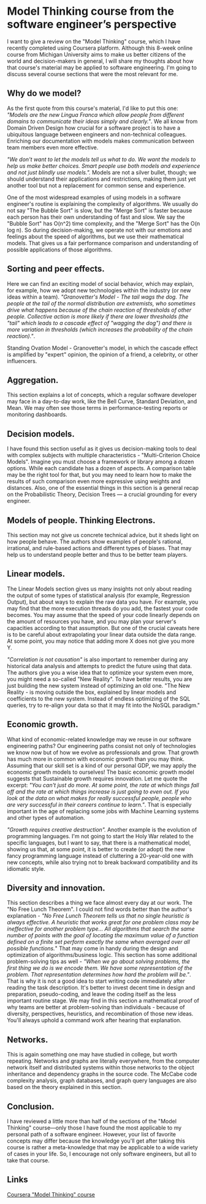 # Model Thinking course from the software engineer’s perspective

I want to give a review on the "Model Thinking" course, which I have recently completed using Coursera platform. 
Although this 8-week online course from Michigan University aims to make us better citizens of the world and decision-makers 
in general, I will share my thoughts about how that course's material may be applied to software engineering. 
I'm going to  discuss several course sections that were the most relevant for me.

## Why do we model?

As the first quote from this course's material, I'd like to put this one: *"Models are the new Lingua Franca which allow 
people from different domains to communicate their ideas simply and clearly."*. We all know from Domain Driven Design 
how crucial for a software project is to have a ubiquitous language between engineers and non-technical colleagues. 
Enriching our documentation with models makes communication between team members even more effective.

*"We don't want to let the models tell us what to do. We want the models to help us make better choices. Smart people use 
both models and experience and not just blindly use models.".* Models are not a silver bullet, though; we should understand 
their applications and restrictions, making them just yet another tool but not a replacement for common sense and experience.

One of the most widespread examples of using models in a software engineer's routine is explaining the complexity of algorithms. 
We usually do not say "The Bubble Sort" is slow, but the "Merge Sort" is faster because each person has their own understanding 
of fast and slow. We say the "Bubble Sort" has O(n^2) time complexity, and the "Merge Sort" has the O(n log n). So during 
decision-making, we operate not with our emotions and feelings about the speed of algorithms, but we use their 
mathematical models. That gives us a fair performance comparison and understanding of possible applications of those algorithms.

## Sorting and peer effects.

Here we can find an exciting model of social behavior, which may explain, for example, how we adopt new technologies within 
the industry (or new ideas within a team). *"Granovetter's Model - The tail wags the dog. The people at the tail of the normal 
distribution are extremists, who sometimes drive what happens because of the chain reaction of thresholds of other people. 
Collective action is more likely if there are lower thresholds (the "tail" which leads to a cascade effect of "wagging the dog") 
and there is more variation in thresholds (which increases the probability of the chain reaction)."*.

Standing Ovation Model - Granovetter's model, in which the cascade effect is amplified by "expert" opinion, the opinion 
of a friend, a celebrity, or other influencers.

## Aggregation.

This section explains a lot of concepts, which a regular software developer may face in a day-to-day work, like the Bell Curve, 
Standard Deviation, and Mean. We may often see those terms in performance-testing reports or monitoring dashboards.

## Decision models.

I have found this section useful as it gives us decision-making tools to deal with complex subjects with multiple 
characteristics - "Multi-Criterion Choice Models". Imagine you must choose a framework or library among a dozen options. 
While each candidate has a dozen of aspects. A comparison table may be the right tool for that, but you may need to learn 
how to make the results of such comparison even more expressive using weights and distances. Also, one of the essential 
things in this section is a general recap on the Probabilistic Theory, Decision Trees — a crucial grounding for every engineer.

## Models of people. Thinking Electrons.

This section may not give us concrete technical advice, but it sheds light on how people behave. The authors show examples 
of people's rational, irrational, and rule-based actions and different types of biases. That may help us to understand 
people better and thus to be better team players.

## Linear models.

The Linear Models section gives us many insights not only about reading the output of some types of statistical 
analysis (for example, Regression Output), but about ways to explain the raw data you have. For example, you may find 
that the more execution threads do you add, the fastest your code becomes. You may assume that the speed of your code 
linearly depends on the amount of resources you have, and you may plan your server's capacities according to that assumption. 
But one of the crucial caveats here is to be careful about extrapolating your linear data outside the data range. 
At some point, you may notice that adding more X does not give you more Y.

*"Correlation is not causation"* is also important to remember during any historical data analysis and attempts to 
predict the future using that data. The authors give you a wise idea that to optimize your system even more, you might 
need a so-called "New Reality". To have better results, you are just building the new system instead of optimizing an old one. 
"The New Reality - is moving outside the box, explained by linear models and coefficients to the new system. 
Instead of endless optimizing of the SQL queries, try to re-align your data so that it may fit into the NoSQL paradigm."

## Economic growth.

What kind of economic-related knowledge may we reuse in our software engineering paths? Our engineering paths consist 
not only of technologies we know now but of how we evolve as professionals and grow. That growth has much more in common 
with economic growth than you may think. Assuming that our skill set is a kind of our personal GDP, we may apply the 
economic growth models to ourselves! The basic economic growth model suggests that Sustainable growth requires innovation. 
Let me quote the excerpt: *"You can't just do more. At some point, the rate at which things fall off and the rate at which 
things increase is just going to even out. If you look at the data on what makes for really successful people, people 
who are very successful in their careers continue to learn."*. That is especially important in the age of replacing some 
jobs with Machine Learning systems and other types of automation.

*"Growth requires creative destruction".* Another example is the evolution of programming languages. I'm not going to 
start the Holy War related to the specific languages, but I want to say, that there is a mathematical model, showing us that, 
at some point, it is better to create (or adopt) the new fancy programming language instead of cluttering a 20-year-old one 
with new concepts, while also trying not to break backward compatibility and its idiomatic style.

## Diversity and innovation.

This section describes a thing we face almost every day at our work. The "No Free Lunch Theorem". I could not find words 
better than the author's explanation - *"No Free Lunch Theorem tells us that no single heuristic is always effective. 
A heuristic that works great for one problem class may be ineffective for another problem type... All algorithms that 
search the same number of points with the goal of locating the maximum value of a function defined on a finite set perform 
exactly the same when averaged over all possible functions.*" That may come in handy during the design and optimization of 
algorithms/business logic. This section has some additional problem-solving tips as well - *"When we go about solving problems, 
the first thing we do is we encode them. We have some representation of the problem. That representation determines how 
hard the problem will be."*. That is why it is not a good idea to start writing code immediately after reading the task description. 
It's better to invest decent time in design and preparation, pseudo-coding, and leave the coding itself as the less 
important routine stage. We may find in this section a mathematical proof of why teams are better at problem-solving 
than individuals - because of diversity, perspectives, heuristics, and recombination of those new ideas. You'll always 
uphold a command work after hearing that explanation.

## Networks.

This is again something one may have studied in college, but worth repeating. Networks and graphs are literally everywhere, 
from the computer network itself and distributed systems within those networks to the object inheritance and dependency 
graphs in the source code. The McCabe code complexity analysis, graph databases, and graph query languages are also based on 
the theory explained in this section.

## Conclusion.

I have reviewed a little more than half of the sections of the "Model Thinking" course—only those I have found the most 
applicable to my personal path of a software engineer. However, your list of favorite concepts may differ because the 
knowledge you'll get after taking this course is rather a meta-knowledge that may be applicable to a wide variety of 
cases in your life. So, I encourage not only software engineers, but all to take that course.

## Links

[Coursera "Model Thinking" course](https://www.coursera.org/learn/model-thinking)
